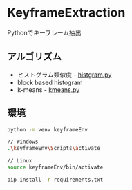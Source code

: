 # KeyframeExtraction
Pythonでキーフレーム抽出

## アルゴリズム
- ヒストグラム類似度 - [histgram.py](./src/histogram.py)
- block based histogram
- k-means - [kmeans.py](./src/kmeans.py)

## 環境
``` bash
python -m venv keyframeEnv
```

``` bash
// Windows
.\keyframeEnv\Scripts\activate

// Linux
source keyframeEnv/bin/activate
```

``` bash
pip install -r requirements.txt
```